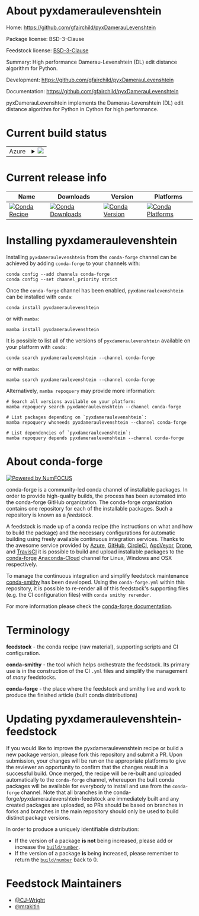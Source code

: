 About pyxdameraulevenshtein
===========================

Home: https://github.com/gfairchild/pyxDamerauLevenshtein

Package license: BSD-3-Clause

Feedstock license: [BSD-3-Clause](https://github.com/conda-forge/pyxdameraulevenshtein-feedstock/blob/main/LICENSE.txt)

Summary: High performance Damerau-Levenshtein (DL) edit distance algorithm for Python.

Development: https://github.com/gfairchild/pyxDamerauLevenshtein

Documentation: https://github.com/gfairchild/pyxDamerauLevenshtein

pyxDamerauLevenshtein implements the Damerau-Levenshtein (DL) edit distance
algorithm for Python in Cython for high performance.


Current build status
====================


<table>
    
  <tr>
    <td>Azure</td>
    <td>
      <details>
        <summary>
          <a href="https://dev.azure.com/conda-forge/feedstock-builds/_build/latest?definitionId=4887&branchName=main">
            <img src="https://dev.azure.com/conda-forge/feedstock-builds/_apis/build/status/pyxdameraulevenshtein-feedstock?branchName=main">
          </a>
        </summary>
        <table>
          <thead><tr><th>Variant</th><th>Status</th></tr></thead>
          <tbody><tr>
              <td>linux_64_numpy1.19python3.7.____cpython</td>
              <td>
                <a href="https://dev.azure.com/conda-forge/feedstock-builds/_build/latest?definitionId=4887&branchName=main">
                  <img src="https://dev.azure.com/conda-forge/feedstock-builds/_apis/build/status/pyxdameraulevenshtein-feedstock?branchName=main&jobName=linux&configuration=linux_64_numpy1.19python3.7.____cpython" alt="variant">
                </a>
              </td>
            </tr><tr>
              <td>linux_64_numpy1.19python3.8.____73_pypy</td>
              <td>
                <a href="https://dev.azure.com/conda-forge/feedstock-builds/_build/latest?definitionId=4887&branchName=main">
                  <img src="https://dev.azure.com/conda-forge/feedstock-builds/_apis/build/status/pyxdameraulevenshtein-feedstock?branchName=main&jobName=linux&configuration=linux_64_numpy1.19python3.8.____73_pypy" alt="variant">
                </a>
              </td>
            </tr><tr>
              <td>linux_64_numpy1.19python3.8.____cpython</td>
              <td>
                <a href="https://dev.azure.com/conda-forge/feedstock-builds/_build/latest?definitionId=4887&branchName=main">
                  <img src="https://dev.azure.com/conda-forge/feedstock-builds/_apis/build/status/pyxdameraulevenshtein-feedstock?branchName=main&jobName=linux&configuration=linux_64_numpy1.19python3.8.____cpython" alt="variant">
                </a>
              </td>
            </tr><tr>
              <td>linux_64_numpy1.19python3.9.____73_pypy</td>
              <td>
                <a href="https://dev.azure.com/conda-forge/feedstock-builds/_build/latest?definitionId=4887&branchName=main">
                  <img src="https://dev.azure.com/conda-forge/feedstock-builds/_apis/build/status/pyxdameraulevenshtein-feedstock?branchName=main&jobName=linux&configuration=linux_64_numpy1.19python3.9.____73_pypy" alt="variant">
                </a>
              </td>
            </tr><tr>
              <td>linux_64_numpy1.19python3.9.____cpython</td>
              <td>
                <a href="https://dev.azure.com/conda-forge/feedstock-builds/_build/latest?definitionId=4887&branchName=main">
                  <img src="https://dev.azure.com/conda-forge/feedstock-builds/_apis/build/status/pyxdameraulevenshtein-feedstock?branchName=main&jobName=linux&configuration=linux_64_numpy1.19python3.9.____cpython" alt="variant">
                </a>
              </td>
            </tr><tr>
              <td>linux_64_numpy1.21python3.10.____cpython</td>
              <td>
                <a href="https://dev.azure.com/conda-forge/feedstock-builds/_build/latest?definitionId=4887&branchName=main">
                  <img src="https://dev.azure.com/conda-forge/feedstock-builds/_apis/build/status/pyxdameraulevenshtein-feedstock?branchName=main&jobName=linux&configuration=linux_64_numpy1.21python3.10.____cpython" alt="variant">
                </a>
              </td>
            </tr><tr>
              <td>osx_64_numpy1.19python3.7.____cpython</td>
              <td>
                <a href="https://dev.azure.com/conda-forge/feedstock-builds/_build/latest?definitionId=4887&branchName=main">
                  <img src="https://dev.azure.com/conda-forge/feedstock-builds/_apis/build/status/pyxdameraulevenshtein-feedstock?branchName=main&jobName=osx&configuration=osx_64_numpy1.19python3.7.____cpython" alt="variant">
                </a>
              </td>
            </tr><tr>
              <td>osx_64_numpy1.19python3.8.____73_pypy</td>
              <td>
                <a href="https://dev.azure.com/conda-forge/feedstock-builds/_build/latest?definitionId=4887&branchName=main">
                  <img src="https://dev.azure.com/conda-forge/feedstock-builds/_apis/build/status/pyxdameraulevenshtein-feedstock?branchName=main&jobName=osx&configuration=osx_64_numpy1.19python3.8.____73_pypy" alt="variant">
                </a>
              </td>
            </tr><tr>
              <td>osx_64_numpy1.19python3.8.____cpython</td>
              <td>
                <a href="https://dev.azure.com/conda-forge/feedstock-builds/_build/latest?definitionId=4887&branchName=main">
                  <img src="https://dev.azure.com/conda-forge/feedstock-builds/_apis/build/status/pyxdameraulevenshtein-feedstock?branchName=main&jobName=osx&configuration=osx_64_numpy1.19python3.8.____cpython" alt="variant">
                </a>
              </td>
            </tr><tr>
              <td>osx_64_numpy1.19python3.9.____73_pypy</td>
              <td>
                <a href="https://dev.azure.com/conda-forge/feedstock-builds/_build/latest?definitionId=4887&branchName=main">
                  <img src="https://dev.azure.com/conda-forge/feedstock-builds/_apis/build/status/pyxdameraulevenshtein-feedstock?branchName=main&jobName=osx&configuration=osx_64_numpy1.19python3.9.____73_pypy" alt="variant">
                </a>
              </td>
            </tr><tr>
              <td>osx_64_numpy1.19python3.9.____cpython</td>
              <td>
                <a href="https://dev.azure.com/conda-forge/feedstock-builds/_build/latest?definitionId=4887&branchName=main">
                  <img src="https://dev.azure.com/conda-forge/feedstock-builds/_apis/build/status/pyxdameraulevenshtein-feedstock?branchName=main&jobName=osx&configuration=osx_64_numpy1.19python3.9.____cpython" alt="variant">
                </a>
              </td>
            </tr><tr>
              <td>osx_64_numpy1.21python3.10.____cpython</td>
              <td>
                <a href="https://dev.azure.com/conda-forge/feedstock-builds/_build/latest?definitionId=4887&branchName=main">
                  <img src="https://dev.azure.com/conda-forge/feedstock-builds/_apis/build/status/pyxdameraulevenshtein-feedstock?branchName=main&jobName=osx&configuration=osx_64_numpy1.21python3.10.____cpython" alt="variant">
                </a>
              </td>
            </tr><tr>
              <td>win_64_numpy1.19python3.7.____cpython</td>
              <td>
                <a href="https://dev.azure.com/conda-forge/feedstock-builds/_build/latest?definitionId=4887&branchName=main">
                  <img src="https://dev.azure.com/conda-forge/feedstock-builds/_apis/build/status/pyxdameraulevenshtein-feedstock?branchName=main&jobName=win&configuration=win_64_numpy1.19python3.7.____cpython" alt="variant">
                </a>
              </td>
            </tr><tr>
              <td>win_64_numpy1.19python3.8.____73_pypy</td>
              <td>
                <a href="https://dev.azure.com/conda-forge/feedstock-builds/_build/latest?definitionId=4887&branchName=main">
                  <img src="https://dev.azure.com/conda-forge/feedstock-builds/_apis/build/status/pyxdameraulevenshtein-feedstock?branchName=main&jobName=win&configuration=win_64_numpy1.19python3.8.____73_pypy" alt="variant">
                </a>
              </td>
            </tr><tr>
              <td>win_64_numpy1.19python3.8.____cpython</td>
              <td>
                <a href="https://dev.azure.com/conda-forge/feedstock-builds/_build/latest?definitionId=4887&branchName=main">
                  <img src="https://dev.azure.com/conda-forge/feedstock-builds/_apis/build/status/pyxdameraulevenshtein-feedstock?branchName=main&jobName=win&configuration=win_64_numpy1.19python3.8.____cpython" alt="variant">
                </a>
              </td>
            </tr><tr>
              <td>win_64_numpy1.19python3.9.____73_pypy</td>
              <td>
                <a href="https://dev.azure.com/conda-forge/feedstock-builds/_build/latest?definitionId=4887&branchName=main">
                  <img src="https://dev.azure.com/conda-forge/feedstock-builds/_apis/build/status/pyxdameraulevenshtein-feedstock?branchName=main&jobName=win&configuration=win_64_numpy1.19python3.9.____73_pypy" alt="variant">
                </a>
              </td>
            </tr><tr>
              <td>win_64_numpy1.19python3.9.____cpython</td>
              <td>
                <a href="https://dev.azure.com/conda-forge/feedstock-builds/_build/latest?definitionId=4887&branchName=main">
                  <img src="https://dev.azure.com/conda-forge/feedstock-builds/_apis/build/status/pyxdameraulevenshtein-feedstock?branchName=main&jobName=win&configuration=win_64_numpy1.19python3.9.____cpython" alt="variant">
                </a>
              </td>
            </tr><tr>
              <td>win_64_numpy1.21python3.10.____cpython</td>
              <td>
                <a href="https://dev.azure.com/conda-forge/feedstock-builds/_build/latest?definitionId=4887&branchName=main">
                  <img src="https://dev.azure.com/conda-forge/feedstock-builds/_apis/build/status/pyxdameraulevenshtein-feedstock?branchName=main&jobName=win&configuration=win_64_numpy1.21python3.10.____cpython" alt="variant">
                </a>
              </td>
            </tr>
          </tbody>
        </table>
      </details>
    </td>
  </tr>
</table>

Current release info
====================

| Name | Downloads | Version | Platforms |
| --- | --- | --- | --- |
| [![Conda Recipe](https://img.shields.io/badge/recipe-pyxdameraulevenshtein-green.svg)](https://anaconda.org/conda-forge/pyxdameraulevenshtein) | [![Conda Downloads](https://img.shields.io/conda/dn/conda-forge/pyxdameraulevenshtein.svg)](https://anaconda.org/conda-forge/pyxdameraulevenshtein) | [![Conda Version](https://img.shields.io/conda/vn/conda-forge/pyxdameraulevenshtein.svg)](https://anaconda.org/conda-forge/pyxdameraulevenshtein) | [![Conda Platforms](https://img.shields.io/conda/pn/conda-forge/pyxdameraulevenshtein.svg)](https://anaconda.org/conda-forge/pyxdameraulevenshtein) |

Installing pyxdameraulevenshtein
================================

Installing `pyxdameraulevenshtein` from the `conda-forge` channel can be achieved by adding `conda-forge` to your channels with:

```
conda config --add channels conda-forge
conda config --set channel_priority strict
```

Once the `conda-forge` channel has been enabled, `pyxdameraulevenshtein` can be installed with `conda`:

```
conda install pyxdameraulevenshtein
```

or with `mamba`:

```
mamba install pyxdameraulevenshtein
```

It is possible to list all of the versions of `pyxdameraulevenshtein` available on your platform with `conda`:

```
conda search pyxdameraulevenshtein --channel conda-forge
```

or with `mamba`:

```
mamba search pyxdameraulevenshtein --channel conda-forge
```

Alternatively, `mamba repoquery` may provide more information:

```
# Search all versions available on your platform:
mamba repoquery search pyxdameraulevenshtein --channel conda-forge

# List packages depending on `pyxdameraulevenshtein`:
mamba repoquery whoneeds pyxdameraulevenshtein --channel conda-forge

# List dependencies of `pyxdameraulevenshtein`:
mamba repoquery depends pyxdameraulevenshtein --channel conda-forge
```


About conda-forge
=================

[![Powered by
NumFOCUS](https://img.shields.io/badge/powered%20by-NumFOCUS-orange.svg?style=flat&colorA=E1523D&colorB=007D8A)](https://numfocus.org)

conda-forge is a community-led conda channel of installable packages.
In order to provide high-quality builds, the process has been automated into the
conda-forge GitHub organization. The conda-forge organization contains one repository
for each of the installable packages. Such a repository is known as a *feedstock*.

A feedstock is made up of a conda recipe (the instructions on what and how to build
the package) and the necessary configurations for automatic building using freely
available continuous integration services. Thanks to the awesome service provided by
[Azure](https://azure.microsoft.com/en-us/services/devops/), [GitHub](https://github.com/),
[CircleCI](https://circleci.com/), [AppVeyor](https://www.appveyor.com/),
[Drone](https://cloud.drone.io/welcome), and [TravisCI](https://travis-ci.com/)
it is possible to build and upload installable packages to the
[conda-forge](https://anaconda.org/conda-forge) [Anaconda-Cloud](https://anaconda.org/)
channel for Linux, Windows and OSX respectively.

To manage the continuous integration and simplify feedstock maintenance
[conda-smithy](https://github.com/conda-forge/conda-smithy) has been developed.
Using the ``conda-forge.yml`` within this repository, it is possible to re-render all of
this feedstock's supporting files (e.g. the CI configuration files) with ``conda smithy rerender``.

For more information please check the [conda-forge documentation](https://conda-forge.org/docs/).

Terminology
===========

**feedstock** - the conda recipe (raw material), supporting scripts and CI configuration.

**conda-smithy** - the tool which helps orchestrate the feedstock.
                   Its primary use is in the construction of the CI ``.yml`` files
                   and simplify the management of *many* feedstocks.

**conda-forge** - the place where the feedstock and smithy live and work to
                  produce the finished article (built conda distributions)


Updating pyxdameraulevenshtein-feedstock
========================================

If you would like to improve the pyxdameraulevenshtein recipe or build a new
package version, please fork this repository and submit a PR. Upon submission,
your changes will be run on the appropriate platforms to give the reviewer an
opportunity to confirm that the changes result in a successful build. Once
merged, the recipe will be re-built and uploaded automatically to the
`conda-forge` channel, whereupon the built conda packages will be available for
everybody to install and use from the `conda-forge` channel.
Note that all branches in the conda-forge/pyxdameraulevenshtein-feedstock are
immediately built and any created packages are uploaded, so PRs should be based
on branches in forks and branches in the main repository should only be used to
build distinct package versions.

In order to produce a uniquely identifiable distribution:
 * If the version of a package **is not** being increased, please add or increase
   the [``build/number``](https://docs.conda.io/projects/conda-build/en/latest/resources/define-metadata.html#build-number-and-string).
 * If the version of a package **is** being increased, please remember to return
   the [``build/number``](https://docs.conda.io/projects/conda-build/en/latest/resources/define-metadata.html#build-number-and-string)
   back to 0.

Feedstock Maintainers
=====================

* [@CJ-Wright](https://github.com/CJ-Wright/)
* [@mrakitin](https://github.com/mrakitin/)

